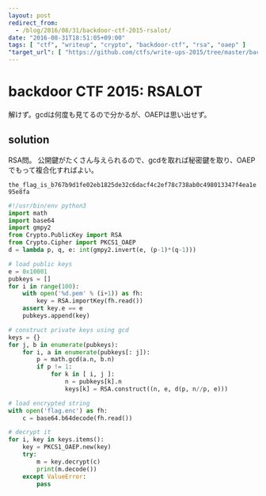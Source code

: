```yaml
---
layout: post
redirect_from:
  - /blog/2016/08/31/backdoor-ctf-2015-rsalot/
date: "2016-08-31T18:51:05+09:00"
tags: [ "ctf", "writeup", "crypto", "backdoor-ctf", "rsa", "oaep" ]
"target_url": [ "https://github.com/ctfs/write-ups-2015/tree/master/backdoor-ctf-2015/crypto/rsalot" ]
---
```


# backdoor CTF 2015: RSALOT

解けず。gcdは何度も見てるので分かるが、OAEPは思い出せず。

## solution

RSA問。
公開鍵がたくさん与えられるので、gcdを取れば秘密鍵を取り、OAEPでもって複合化すればよい。

`the_flag_is_b767b9d1fe02eb1825de32c6dacf4c2ef78c738ab0c498013347f4ea1e95e8fa`

``` python
#!/usr/bin/env python3
import math
import base64
import gmpy2
from Crypto.PublicKey import RSA
from Crypto.Cipher import PKCS1_OAEP
d = lambda p, q, e: int(gmpy2.invert(e, (p-1)*(q-1)))

# load public keys
e = 0x10001
pubkeys = []
for i in range(100):
    with open('%d.pem' % (i+1)) as fh:
        key = RSA.importKey(fh.read())
    assert key.e == e
    pubkeys.append(key)

# construct private keys using gcd
keys = {}
for j, b in enumerate(pubkeys):
    for i, a in enumerate(pubkeys[: j]):
        p = math.gcd(a.n, b.n)
        if p != 1:
            for k in [ i, j ]:
                n = pubkeys[k].n
                keys[k] = RSA.construct((n, e, d(p, n//p, e)))

# load encrypted string
with open('flag.enc') as fh:
    c = base64.b64decode(fh.read())

# decrypt it
for i, key in keys.items():
    key = PKCS1_OAEP.new(key)
    try:
        m = key.decrypt(c)
        print(m.decode())
    except ValueError:
        pass
```
